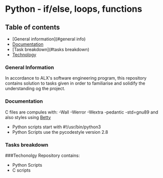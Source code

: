 # Python - if/else, loops, functions

## Table of contents
* [General information](#general info)
* [Documentation](#documentation)
* [Task breakdown](#tasks breakdown)
* [Technology](#technology)

### General Information
In accordance to ALX's software engineering program, this repository contains solution to tasks given in order to familiarise and solidify the understanding og the project.

### Documentation
C files are compules with:  -Wall -Werror -Wextra -pedantic -std=gnu89 and also styles using [Betty](https://github.com/holbertonschool/Betty/blob/master/betty-style.pl)
* Python scripts start with #!/usr/bin/python3
* Python Scripts use the pycodestyle version 2.8

### Tasks breakdown


###Techonolgy
Repository contains:
* Python Scripts
* C scripts

